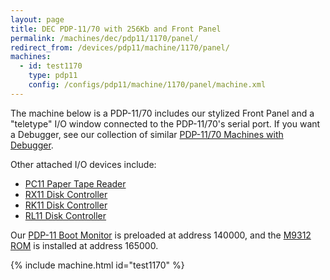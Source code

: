```yaml
---
layout: page
title: DEC PDP-11/70 with 256Kb and Front Panel
permalink: /machines/dec/pdp11/1170/panel/
redirect_from: /devices/pdp11/machine/1170/panel/
machines:
  - id: test1170
    type: pdp11
    config: /configs/pdp11/machine/1170/panel/machine.xml
---
```


The machine below is a PDP-11/70 includes our stylized Front Panel and a "teletype" I/O window connected to the
PDP-11/70's serial port.  If you want a Debugger, see our collection of similar [PDP-11/70 Machines with Debugger](debugger/).

Other attached I/O devices include:

- [PC11 Paper Tape Reader](/devices/pdp11/pc11/)
- [RX11 Disk Controller](/devices/pdp11/rx11/)
- [RK11 Disk Controller](/devices/pdp11/rk11/)
- [RL11 Disk Controller](/devices/pdp11/rl11/)

Our [PDP-11 Boot Monitor](/apps/pdp11/boot/monitor/) is preloaded at address 140000, and the
[M9312 ROM](/devices/pdp11/rom/M9312/) is installed at address 165000. 

{% include machine.html id="test1170" %}
